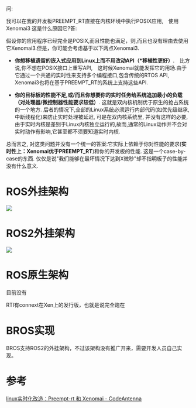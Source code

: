 问:

我可以在我的开发板PREEMPT_RT直接在内核环境中执行POSIX应用,　使用Xenomai3 这是什么原因它?答:

假设你的应用程序已经完全是POSIX,而且性能也满足，则,而且也没有理由去使用它Xenomai3.但是，你可能会考虑基于以下两点Xenomai3.

- **你想移植遗留的嵌入式应用到Linux上而不用改动API（*移植性更好）**.　比方说,你不想在POSIX接口上重写API,　这时候Xenomai就能发挥它的用场.由于它通过一个共通的实时性来支持多个编程接口,包含传统的RTOS API, Xenomai3也将在基于PREEMPT_RT的系统上支持这些API.

- **你的目标板的性能不足,或/而且你想要你的实时任务给系统追加最小的负载（对处理器/微控制器性能要求较低）**. 这就是双内核机制优于原生的抢占系统的一个地方. 后者的情况下,全部的Linux系统必须运行内部代码(如优先级继承,中断线程化)来防止实时处理被延迟, 可是在双内核系统里, 并没有这样的必要,由于实时内核是差别于Linux内核独立运行的,故而,通常的Linux动作并不会对实时动作有影响,它甚至都不须要知道实时内核.

总而言之, 对这类问题并没有一个统一的答案:它实际上依赖于你对性能的要求(**实时性上：Xenomai优于PREEMPT_RT**)和你的开发板的性能. 这是一个case-by-case的东西. 仅仅是说"我们能够在最坏情况下达到X微秒"却不指明板子的性能并没有什么意义.

# ROS外挂架构

![](https://tcs.teambition.net/storage/312g199d19125dc6de3906808bdb4960fef0?Signature=eyJhbGciOiJIUzI1NiIsInR5cCI6IkpXVCJ9.eyJBcHBJRCI6IjU5Mzc3MGZmODM5NjMyMDAyZTAzNThmMSIsIl9hcHBJZCI6IjU5Mzc3MGZmODM5NjMyMDAyZTAzNThmMSIsIl9vcmdhbml6YXRpb25JZCI6IiIsImV4cCI6MTY3MjAyMTM0NCwiaWF0IjoxNjcxNDE2NTQ0LCJyZXNvdXJjZSI6Ii9zdG9yYWdlLzMxMmcxOTlkMTkxMjVkYzZkZTM5MDY4MDhiZGI0OTYwZmVmMCJ9.tGOjoFj040dZjs6GUKMWLSstNjvDf3aD-JFm6oSgkH0&download=image.png "")

# ROS2外挂架构

![](https://tcs.teambition.net/storage/312gdba3f2f44c36b692f24b2b128dfd6d73?Signature=eyJhbGciOiJIUzI1NiIsInR5cCI6IkpXVCJ9.eyJBcHBJRCI6IjU5Mzc3MGZmODM5NjMyMDAyZTAzNThmMSIsIl9hcHBJZCI6IjU5Mzc3MGZmODM5NjMyMDAyZTAzNThmMSIsIl9vcmdhbml6YXRpb25JZCI6IiIsImV4cCI6MTY3MjAyMTM0NCwiaWF0IjoxNjcxNDE2NTQ0LCJyZXNvdXJjZSI6Ii9zdG9yYWdlLzMxMmdkYmEzZjJmNDRjMzZiNjkyZjI0YjJiMTI4ZGZkNmQ3MyJ9.C_r6V2Jms6QKTUa9TKcX4AdQ8ihMgIbXDZCde_stRKs&download=image.png "")

# ROS原生架构

目前没有

RTI有connext在Xen上的发行版，也就是说完全跑在

# BROS实现

BROS支持ROS2的外挂架构，不过该架构没有推广开来，需要开发人员自己实现。

# 参考

[linux实时化改造：Preempt-rt 和 Xenomai - CodeAntenna](https://codeantenna.com/a/YezacSDnUv)
